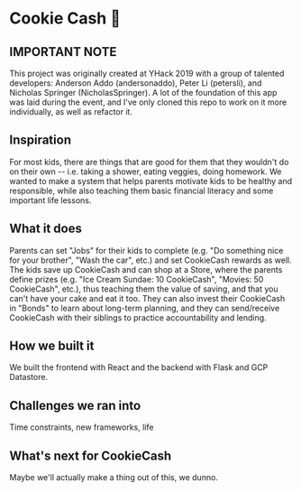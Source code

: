 # Cookie Cash 🍪

## IMPORTANT NOTE

This project was originally created at YHack 2019 with a group of talented developers: Anderson Addo (andersonaddo), Peter Li (petersli), and Nicholas Springer (NicholasSpringer). A lot of the foundation of this app was laid during the event, and I've only cloned this repo to work on it more individually, as well as refactor it.

## Inspiration

For most kids, there are things that are good for them that they wouldn't do on their own -- i.e. taking a shower, eating veggies, doing homework. We wanted to make a system that helps parents motivate kids to be healthy and responsible, while also teaching them basic financial literacy and some important life lessons.

## What it does

Parents can set "Jobs" for their kids to complete (e.g. "Do something nice for your brother", "Wash the car", etc.) and set CookieCash rewards as well. The kids save up CookieCash and can shop at a Store, where the parents define prizes (e.g. "Ice Cream Sundae: 10 CookieCash", "Movies: 50 CookieCash", etc.), thus teaching them the value of saving, and that you can't have your cake and eat it too. They can also invest their CookieCash in "Bonds" to learn about long-term planning, and they can send/receive CookieCash with their siblings to practice accountability and lending. 

## How we built it

We built the frontend with React and the backend with Flask and GCP Datastore.

## Challenges we ran into

Time constraints, new frameworks, life

## What's next for CookieCash
Maybe we'll actually make a thing out of this, we dunno.

